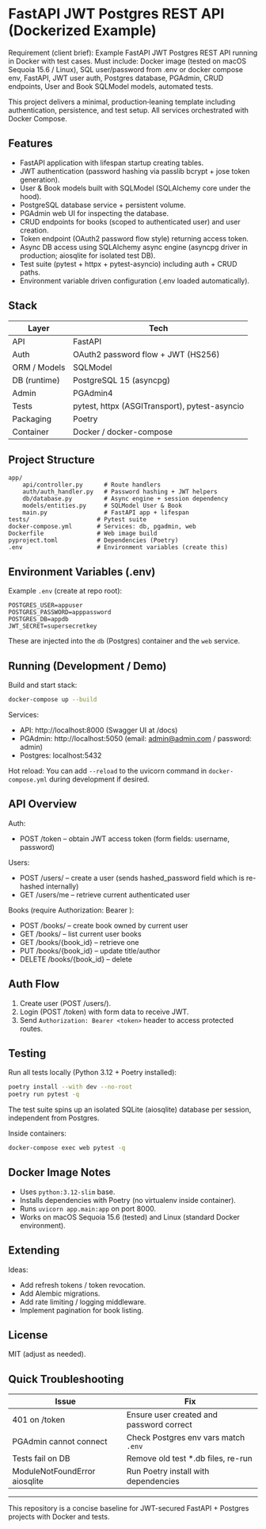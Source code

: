 # FastAPI JWT Postgres REST API (Dockerized Example)

Requirement (client brief): Example FastAPI JWT Postgres REST API running in Docker with test cases. Must include: Docker image (tested on macOS Sequoia 15.6 / Linux), SQL user/password from .env or docker compose env, FastAPI, JWT user auth, Postgres database, PGAdmin, CRUD endpoints, User and Book SQLModel models, automated tests.

This project delivers a minimal, production‑leaning template including authentication, persistence, and test setup. All services orchestrated with Docker Compose.

## Features
* FastAPI application with lifespan startup creating tables.
* JWT authentication (password hashing via passlib bcrypt + jose token generation).
* User & Book models built with SQLModel (SQLAlchemy core under the hood).
* PostgreSQL database service + persistent volume.
* PGAdmin web UI for inspecting the database.
* CRUD endpoints for books (scoped to authenticated user) and user creation.
* Token endpoint (OAuth2 password flow style) returning access token.
* Async DB access using SQLAlchemy async engine (asyncpg driver in production; aiosqlite for isolated test DB).
* Test suite (pytest + httpx + pytest-asyncio) including auth + CRUD paths.
* Environment variable driven configuration (.env loaded automatically).

## Stack
| Layer | Tech |
|-------|------|
| API | FastAPI |
| Auth | OAuth2 password flow + JWT (HS256) |
| ORM / Models | SQLModel |
| DB (runtime) | PostgreSQL 15 (asyncpg) |
| Admin | PGAdmin4 |
| Tests | pytest, httpx (ASGITransport), pytest-asyncio |
| Packaging | Poetry |
| Container | Docker / docker-compose |

## Project Structure
```
app/
	api/controller.py      # Route handlers
	auth/auth_handler.py   # Password hashing + JWT helpers
	db/database.py         # Async engine + session dependency
	models/entities.py     # SQLModel User & Book
	main.py                # FastAPI app + lifespan
tests/                   # Pytest suite
docker-compose.yml       # Services: db, pgadmin, web
Dockerfile               # Web image build
pyproject.toml           # Dependencies (Poetry)
.env                     # Environment variables (create this)
```

## Environment Variables (.env)
Example `.env` (create at repo root):
```
POSTGRES_USER=appuser
POSTGRES_PASSWORD=apppassword
POSTGRES_DB=appdb
JWT_SECRET=supersecretkey
```
These are injected into the `db` (Postgres) container and the `web` service.

## Running (Development / Demo)
Build and start stack:
```zsh
docker-compose up --build
```
Services:
* API: http://localhost:8000 (Swagger UI at /docs)
* PGAdmin: http://localhost:5050 (email: admin@admin.com / password: admin)
* Postgres: localhost:5432

Hot reload: You can add `--reload` to the uvicorn command in `docker-compose.yml` during development if desired.

## API Overview
Auth:
* POST /token – obtain JWT access token (form fields: username, password)

Users:
* POST /users/ – create a user (sends hashed_password field which is re-hashed internally)
* GET /users/me – retrieve current authenticated user

Books (require Authorization: Bearer <token>):
* POST /books/ – create book owned by current user
* GET /books/ – list current user books
* GET /books/{book_id} – retrieve one
* PUT /books/{book_id} – update title/author
* DELETE /books/{book_id} – delete

## Auth Flow
1. Create user (POST /users/).
2. Login (POST /token) with form data to receive JWT.
3. Send `Authorization: Bearer <token>` header to access protected routes.

## Testing
Run all tests locally (Python 3.12 + Poetry installed):
```zsh
poetry install --with dev --no-root
poetry run pytest -q
```
The test suite spins up an isolated SQLite (aiosqlite) database per session, independent from Postgres.

Inside containers:
```zsh
docker-compose exec web pytest -q
```

## Docker Image Notes
* Uses `python:3.12-slim` base.
* Installs dependencies with Poetry (no virtualenv inside container).
* Runs `uvicorn app.main:app` on port 8000.
* Works on macOS Sequoia 15.6 (tested) and Linux (standard Docker environment).

## Extending
Ideas:
* Add refresh tokens / token revocation.
* Add Alembic migrations.
* Add rate limiting / logging middleware.
* Implement pagination for book listing.

## License
MIT (adjust as needed).

## Quick Troubleshooting
| Issue | Fix |
|-------|-----|
| 401 on /token | Ensure user created and password correct |
| PGAdmin cannot connect | Check Postgres env vars match `.env` |
| Tests fail on DB | Remove old test *.db files, re-run |
| ModuleNotFoundError aiosqlite | Run Poetry install with dependencies |

---
This repository is a concise baseline for JWT-secured FastAPI + Postgres projects with Docker and tests.
